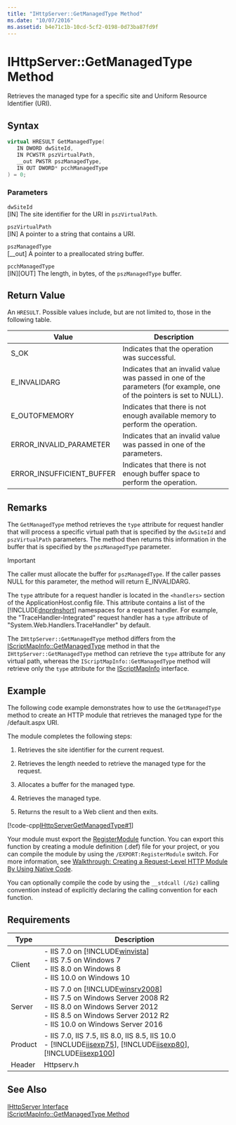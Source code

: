 ```yaml
---
title: "IHttpServer::GetManagedType Method"
ms.date: "10/07/2016"
ms.assetid: b4e71c1b-10cd-5cf2-0198-0d73ba87fd9f
---
```

# IHttpServer::GetManagedType Method
Retrieves the managed type for a specific site and Uniform Resource Identifier (URI).  
  
## Syntax  
  
```cpp  
virtual HRESULT GetManagedType(  
   IN DWORD dwSiteId,  
   IN PCWSTR pszVirtualPath,  
   __out PWSTR pszManagedType,  
   IN OUT DWORD* pcchManagedType  
) = 0;  
```  
  
### Parameters  
 `dwSiteId`  
 [IN] The site identifier for the URI in `pszVirtualPath`.  
  
 `pszVirtualPath`  
 [IN] A pointer to a string that contains a URI.  
  
 `pszManagedType`  
 [__out] A pointer to a preallocated string buffer.  
  
 `pcchManagedType`  
 [IN][OUT] The length, in bytes, of the `pszManagedType` buffer.  
  
## Return Value  
 An `HRESULT`. Possible values include, but are not limited to, those in the following table.  
  
|Value|Description|  
|-----------|-----------------|  
|S_OK|Indicates that the operation was successful.|  
|E_INVALIDARG|Indicates that an invalid value was passed in one of the parameters (for example, one of the pointers is set to NULL).|  
|E_OUTOFMEMORY|Indicates that there is not enough available memory to perform the operation.|  
|ERROR_INVALID_PARAMETER|Indicates that an invalid value was passed in one of the parameters.|  
|ERROR_INSUFFICIENT_BUFFER|Indicates that there is not enough buffer space to perform the operation.|  
  
## Remarks  
 The `GetManagedType` method retrieves the `type` attribute for request handler that will process a specific virtual path that is specified by the `dwSiteId` and `pszVirtualPath` parameters. The method then returns this information in the buffer that is specified by the `pszManagedType` parameter.  
  
> [!IMPORTANT]
>  The caller must allocate the buffer for `pszManagedType`. If the caller passes NULL for this parameter, the method will return E_INVALIDARG.  
  
 The `type` attribute for a request handler is located in the `<handlers>` section of the ApplicationHost.config file. This attribute contains a list of the [!INCLUDE[dnprdnshort](../../wmi-provider/includes/dnprdnshort-md.md)] namespaces for a request handler. For example, the "TraceHandler-Integrated" request handler has a `type` attribute of "System.Web.Handlers.TraceHandler" by default.  
  
 The `IHttpServer::GetManagedType` method differs from the [IScriptMapInfo::GetManagedType](../../web-development-reference/native-code-api-reference/iscriptmapinfo-getmanagedtype-method.md) method in that the `IHttpServer::GetManagedType` method can retrieve the `type` attribute for any virtual path, whereas the `IScriptMapInfo::GetManagedType` method will retrieve only the `type` attribute for the [IScriptMapInfo](../../web-development-reference/native-code-api-reference/iscriptmapinfo-interface.md) interface.  
  
## Example  
 The following code example demonstrates how to use the `GetManagedType` method to create an HTTP module that retrieves the managed type for the /default.aspx URI.  
  
 The module completes the following steps:  
  
1. Retrieves the site identifier for the current request.  
  
2. Retrieves the length needed to retrieve the managed type for the request.  
  
3. Allocates a buffer for the managed type.  
  
4. Retrieves the managed type.  
  
5. Returns the result to a Web client and then exits.  
  
 [!code-cpp[IHttpServerGetManagedType#1](../../../samples/snippets/cpp/VS_Snippets_IIS/IIS7/IHttpServerGetManagedType/cpp/IHttpServerGetManagedType.cpp#1)]  
  
 Your module must export the [RegisterModule](../../web-development-reference/native-code-api-reference/pfn-registermodule-function.md) function. You can export this function by creating a module definition (.def) file for your project, or you can compile the module by using the `/EXPORT:RegisterModule` switch. For more information, see [Walkthrough: Creating a Request-Level HTTP Module By Using Native Code](../../web-development-reference/native-code-development-overview/walkthrough-creating-a-request-level-http-module-by-using-native-code.md).  
  
 You can optionally compile the code by using the `__stdcall (/Gz)` calling convention instead of explicitly declaring the calling convention for each function.  
  
## Requirements  
  
|Type|Description|  
|----------|-----------------|  
|Client|-   IIS 7.0 on [!INCLUDE[winvista](../../wmi-provider/includes/winvista-md.md)]<br />-   IIS 7.5 on Windows 7<br />-   IIS 8.0 on Windows 8<br />-   IIS 10.0 on Windows 10|  
|Server|-   IIS 7.0 on [!INCLUDE[winsrv2008](../../wmi-provider/includes/winsrv2008-md.md)]<br />-   IIS 7.5 on Windows Server 2008 R2<br />-   IIS 8.0 on Windows Server 2012<br />-   IIS 8.5 on Windows Server 2012 R2<br />-   IIS 10.0 on Windows Server 2016|  
|Product|-   IIS 7.0, IIS 7.5, IIS 8.0, IIS 8.5, IIS 10.0<br />-   [!INCLUDE[iisexp75](../../web-development-reference/native-code-api-reference/includes/iisexp75-md.md)], [!INCLUDE[iisexp80](../../web-development-reference/native-code-api-reference/includes/iisexp80-md.md)], [!INCLUDE[iisexp100](../../web-development-reference/native-code-api-reference/includes/iisexp100-md.md)]|  
|Header|Httpserv.h|  
  
## See Also  
 [IHttpServer Interface](../../web-development-reference/native-code-api-reference/ihttpserver-interface.md)   
 [IScriptMapInfo::GetManagedType Method](../../web-development-reference/native-code-api-reference/iscriptmapinfo-getmanagedtype-method.md)
